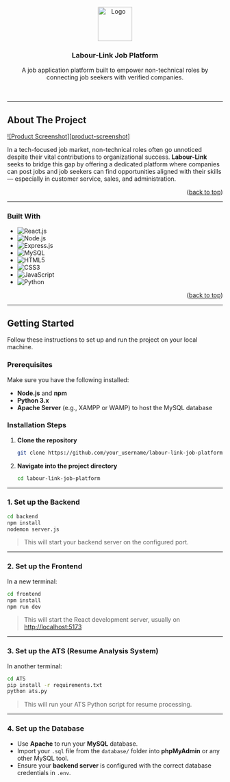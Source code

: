 
<a id="readme-top"></a>

<div align="center">
  <a href="https://github.com/shareen-faisal/labour-link-job-platform.git">
    <img src="images/logo.png" alt="Logo" width="80" height="80">
  </a>

  <h3 align="center">Labour-Link Job Platform</h3>

  <p align="center">
    A job application platform built to empower non-technical roles by connecting job seekers with verified companies.
    <br />
    <br />
    <br />
  </p>
</div>

---

## About The Project

[![Product Screenshot][product-screenshot]](https://github.com/sha-reen-04/labour-link-job-platform)

In a tech-focused job market, non-technical roles often go unnoticed despite their vital contributions to organizational success. **Labour-Link** seeks to bridge this gap by offering a dedicated platform where companies can post jobs and job seekers can find opportunities aligned with their skills — especially in customer service, sales, and administration.

<p align="right">(<a href="#readme-top">back to top</a>)</p>

---

### Built With

- ![React.js](https://img.shields.io/badge/React-20232a?style=for-the-badge&logo=react&logoColor=61dafb)
- ![Node.js](https://img.shields.io/badge/Node.js-339933?style=for-the-badge&logo=nodedotjs&logoColor=white)
- ![Express.js](https://img.shields.io/badge/Express.js-000000?style=for-the-badge&logo=express&logoColor=white)
- ![MySQL](https://img.shields.io/badge/MySQL-005C84?style=for-the-badge&logo=mysql&logoColor=white)
- ![HTML5](https://img.shields.io/badge/HTML5-E34F26?style=for-the-badge&logo=html5&logoColor=white)
- ![CSS3](https://img.shields.io/badge/CSS3-1572B6?style=for-the-badge&logo=css3&logoColor=white)
- ![JavaScript](https://img.shields.io/badge/JavaScript-F7DF1E?style=for-the-badge&logo=javascript&logoColor=black)
- ![Python](https://img.shields.io/badge/Python-3776AB?style=for-the-badge&logo=python&logoColor=white)


<p align="right">(<a href="#readme-top">back to top</a>)</p>

---

## Getting Started

Follow these instructions to set up and run the project on your local machine.

### Prerequisites

Make sure you have the following installed:

- **Node.js** and **npm**
- **Python 3.x**
- **Apache Server** (e.g., XAMPP or WAMP) to host the MySQL database

### Installation Steps

1. **Clone the repository**
   ```bash
   git clone https://github.com/your_username/labour-link-job-platform.git
   ```

2. **Navigate into the project directory**
   ```bash
   cd labour-link-job-platform
   ```

---

### 1. Set up the Backend

```bash
cd backend
npm install
nodemon server.js
```

> This will start your backend server on the configured port.

---

### 2. Set up the Frontend

In a new terminal:

```bash
cd frontend
npm install
npm run dev
```

> This will start the React development server, usually on [http://localhost:5173](http://localhost:5173)

---

### 3. Set up the ATS (Resume Analysis System)

In another terminal:

```bash
cd ATS
pip install -r requirements.txt
python ats.py
```

> This will run your ATS Python script for resume processing.

---

### 4. Set up the Database

- Use **Apache** to run your **MySQL** database.
- Import your `.sql` file from the `database/` folder into **phpMyAdmin** or any other MySQL tool.
- Ensure your **backend server** is configured with the correct database credentials in `.env`.

